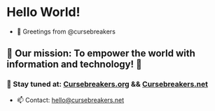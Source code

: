 # Hello World!
- 👋 Greetings from @cursebreakers
## 🌱 Our mission: To empower the world with information and technology! 💞️
### 👀 Stay tuned at: [Cursebreakers.org](https://cursebreakers.org) && [Cursebreakers.net](https://cursebreakers.net)
- 📫 Contact: hello@cursebreakers.net
